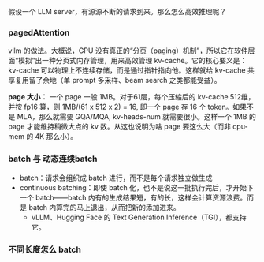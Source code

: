 假设一个 LLM server，有源源不断的请求到来。那么怎么高效推理呢？

### pagedAttention
vllm 的做法。大概说，GPU 没有真正的“分页（paging）机制”，所以它在软件层面“模拟”出一种分页式内存管理，用来高效管理 kv-cache。它的核心要义是：kv-cache 可以物理上不连续存储，而是通过指针指向他。这样就给 kv-cache 共享复用留了余地（单 prompt 多采样、beam search 之类都能受益）。

**page 大小：**
一个 page 一般 1MB。对于61层，每个压缩后的 kv-cache 512维，并按 fp16 算，则 1MB/(61 x 512 x 2) = 16, 即一个 page 存 16 个 token。如果不是 MLA，那么就需要 GQA/MQA, kv-heads-num 就需要很小。这样一个 1MB 的 page 才能维持稍微大点的 kv 数。从这也说明为啥 page 要这么大（而非 cpu-mem 的 4K 那么小）。

### batch 与 动态连续batch
- batch：请求会组织成 batch 进行，而不是每个请求独立做生成
- continuous batching：即使 batch 化，也不是说这一批执行完后，才开始下一个 batch——batch 内有的生成结果短，有的长，这样会计算资源浪费。而是 batch 内算完的马上退出，从而把新的添加进来。
  - vLLM、Hugging Face 的 Text Generation Inference（TGI），都支持它。

### 不同长度怎么 batch

